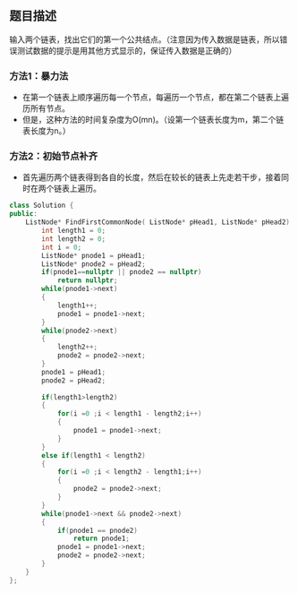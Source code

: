 ## 题目描述
输入两个链表，找出它们的第一个公共结点。（注意因为传入数据是链表，所以错误测试数据的提示是用其他方式显示的，保证传入数据是正确的）

### 方法1：暴力法
- 在第一个链表上顺序遍历每一个节点，每遍历一个节点，都在第二个链表上遍历所有节点。
- 但是，这种方法的时间复杂度为O(mn)。（设第一个链表长度为m，第二个链表长度为n。）

### 方法2：初始节点补齐
- 首先遍历两个链表得到各自的长度，然后在较长的链表上先走若干步，接着同时在两个链表上遍历。
```c++
class Solution {
public:
    ListNode* FindFirstCommonNode( ListNode* pHead1, ListNode* pHead2) {
        int length1 = 0;
        int length2 = 0;
        int i = 0;
        ListNode* pnode1 = pHead1;
        ListNode* pnode2 = pHead2;
        if(pnode1==nullptr || pnode2 == nullptr)
            return nullptr;
        while(pnode1->next)
        {
            length1++;
            pnode1 = pnode1->next;
        }
        while(pnode2->next)
        {
            length2++;
            pnode2 = pnode2->next;
        }
        pnode1 = pHead1;
        pnode2 = pHead2;
        
        if(length1>length2)
        {
            for(i =0 ;i < length1 - length2;i++)
            {
                pnode1 = pnode1->next;
            }
        }
        else if(length1 < length2)
        {
            for(i =0 ;i < length2 - length1;i++)
            {
                pnode2 = pnode2->next;
            }
        }
        while(pnode1->next && pnode2->next)
        {
            if(pnode1 == pnode2)
                return pnode1;
            pnode1 = pnode1->next;
            pnode2 = pnode2->next;
        }
    }
};
```
